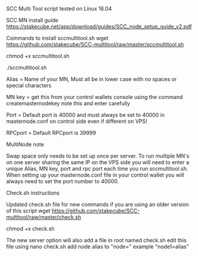 SCC Multi Tool script tested on Linux 16.04

SCC MN install guide
https://stakecube.net/app/download/guides/SCC_node_setup_guide_v2.pdf

Commands to install sccmultitool.sh
wget https://github.com/stakecube/SCC-multitool/raw/master/sccmultitool.sh

chmod +x sccmultitool.sh

./sccmultitool.sh

Alias = Name of your MN, Must all be in lower case with no spaces or special characters

MN key = get this from your control wallets console using the command 
createmasternodekey
note this and enter carefully

Port = Default port is 40000 and must always be set to 40000 in masternode.conf on control side even if different on VPS!

RPCport = Default RPCport is 39999

MultiNode note

Swap space only needs to be set up once per server.
To run multiple MN's on one server sharing the same IP on the VPS side you will need to enter a unique Alias, MN key, port and rpc port each time you run sccmultitool.sh.
When setting up your masternode.conf file in your control wallet you will always need to set the port number to 40000.

Check.sh instructions 

Updated check.sh file for new commands if you are using an older version of this script
wget https://github.com/stakecube/SCC-multitool/raw/master/check.sh

chmod +x check.sh

The new server option will also add a file in root named check.sh
edit this file using 
nano check.sh
add node alias to "node="
example "node1=alias"
